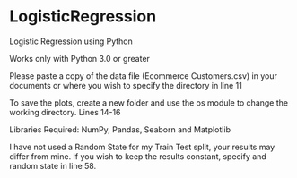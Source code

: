 # LogisticRegression
Logistic Regression using Python

Works only with Python 3.0 or greater

Please paste a copy of the data file (Ecommerce Customers.csv) in your documents or where you wish to specify the directory in line 11

To save the plots, create a new folder and use the os module to change the working directory. Lines 14-16

Libraries Required: NumPy, Pandas, Seaborn and Matplotlib

I have not used a Random State for my Train Test split, your results may differ from mine. If you wish to keep the results constant, specify and random state in line 58.

